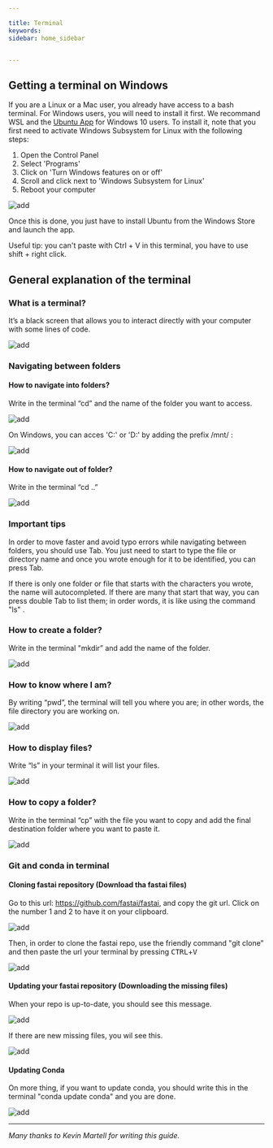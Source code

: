```yaml
---

title: Terminal
keywords: 
sidebar: home_sidebar


---
```

## Getting a terminal on Windows

If you are a Linux or a Mac user, you already have access to a bash terminal. For Windows users, you will need to install it first. We recommand WSL and the [Ubuntu App](https://www.microsoft.com/en-us/p/ubuntu/9nblggh4msv6#activetab=pivot:overviewtab) for Windows 10 users. To install it, note that you first need to activate Windows Subsystem for Linux with the following steps:

1. Open the Control Panel
2. Select 'Programs'
3. Click on 'Turn Windows features on or off'
4. Scroll and click next to 'Windows Subsystem for Linux'
5. Reboot your computer

![add](images/start/terminal/wsl.png)

Once this is done, you just have to install Ubuntu from the Windows Store and launch the app. 

Useful tip: you can't paste with Ctrl + V in this terminal, you have to use shift + right click.

## General explanation of the terminal

### What is a terminal? 
It’s a black screen that allows you to interact directly with your computer with some lines of code.


![add](images/start/terminal/what_is_a_terminal.png)

### Navigating between folders

#### How to navigate into folders?
Write in the terminal “cd” and the name of the folder you want to access.

![add](images/start/terminal/terminal_cd_in.png)

On Windows, you can acces 'C:\' or 'D:\' by adding the prefix /mnt/ :

![add](images/start/terminal/windows_term.png)

#### How to navigate out of folder?
Write in the terminal “cd ..”

![add](images/start/terminal/terminal_cd_out.png)

### Important tips

In order to move faster and avoid typo errors while navigating between folders, you should use Tab. You just need to start to type the file or directory name and once you wrote enough for it to be identified, you can press Tab.

If there is only one folder or file that starts with the characters you wrote, the name will autocompleted. If there are many that start that way, you can press double Tab to list them; in order words, it is like using the command "ls" .

### How to create a folder?
Write in the terminal "mkdir” and add the name of the folder.

![add](images/start/terminal/terminal_mkdir.png)

### How to know where I am?
By writing “pwd”, the terminal will tell you where you are; in other words, the file directory you are working on.

![add](images/start/terminal/terminal_pwd.png)

### How to display files?
Write “ls” in your terminal it will list your files.


![add](images/start/terminal/terminal_ls.png)

### How to copy a folder?
Write in the terminal “cp” with the file you want to copy and add the final destination folder where you want to paste it.

![add](images/start/terminal/terminal_cp.png)

### Git and conda in terminal

#### Cloning fastai repository (Download tha fastai files)

Go to this url: https://github.com/fastai/fastai, and copy the git url. Click on the number 1 and 2 to have it on your clipboard.


![add](images/start/terminal/git_copy_url.png)

Then, in order to clone the fastai repo, use the friendly command "git clone” and 
then paste the url your terminal by pressing <kbd>CTRL</kbd>+<kbd>V</kbd>

![add](images/start/terminal/git_clone_repo_.png)

#### Updating your fastai repository (Downloading the missing files)

When your repo is up-to-date, you should see this message.

![add](images/start/terminal/git_pull_up_to_date.png)

If there are new missing files, you wil see this.

![add](images/start/terminal/git_pull_new_files.png)

#### Updating Conda 

On more thing, if you want to update conda, you should write this in the terminal "conda update conda" and you are done.

![add](images/start/terminal/conda_update.png)

---

*Many thanks to Kevin Martell for writing this guide.*